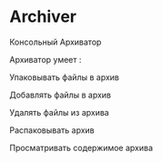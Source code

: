 # Archiver
Консольный Архиватор 

Архиватор умеет :

Упаковывать файлы в архив

Добавлять файлы в архив

Удалять файлы из архива

Распаковывать архив

Просматривать содержимое архива

